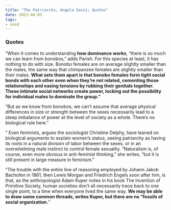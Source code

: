 ```yaml
---
title: "The Patriarchs, Angela Saini; Quotes"
date: 2023-04-03
tags:
- seed
---
```


### Quotes

“When it comes to understanding **how dominance works**, “there is so much we can learn from bonobos,” adds Parish. For this species at least, it has nothing to do with size. Bonobo females are on average slightly smaller than the males, the same way that chimpanzee females are slightly smaller than their males. **What sets them apart is that bonobo females form tight social bonds with each other even when they’re not related, cementing those relationships and easing tensions by rubbing their genitals together. These intimate social networks create power, locking out the possibility for individual males to dominate the group.”**

“But as we know from bonobos, we can’t assume that average physical differences in size or strength between the sexes necessarily lead to a steep imbalance of power at the level of society as a whole. There’s no biological rule here.”

“ Even feminists, argues the sociologist Christine Delphy, have leaned on biological arguments to explain women’s status, seeing patriarchy as having its roots in a natural division of labor between the sexes, or in an overwhelming male instinct to control female sexuality. “Naturalism is, of course, even more obvious in anti-feminist thinking,” she writes, “but it is still present in large measure in feminism.”

“The trouble with the entire line of reasoning employed by Johann Jakob Bachofen in 1861, then Lewis Morgan and Friedrich Engels soon after him, is that, as the anthropologist Adam Kuper notes in his book The Invention of Primitive Society, human societies don’t all necessarily trace back to one single point, to a time when everyone lived the same way. **We may be able to draw some common threads, writes Kuper, but there are no “fossils of social organization.**”



